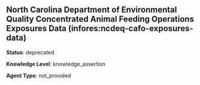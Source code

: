 [//]: # (DO NOT MANUALLY EDIT THIS FILE. IT IS GENERATED FROM A TEMPLATE.)

## North Carolina Department of Environmental Quality Concentrated Animal Feeding Operations Exposures Data (infores:ncdeq-cafo-exposures-data)

**Status**: deprecated
  
**Knowledge Level**: knowledge_assertion
  
**Agent Type**: not_provided





